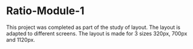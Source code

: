# Ratio-Module-1
This project was completed as part of the study of layout. The layout is adapted to different screens. The layout is made for 3 sizes 320px, 700px and 1120px.
